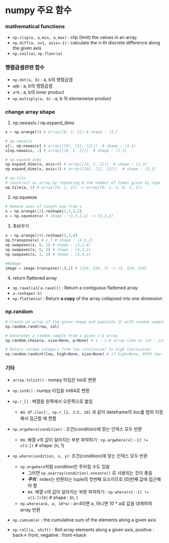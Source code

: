 # numpy 주요 함수
### mathematical functions
- `np.clip(a, a_min, a_max)` : clip (limit) the values in an array.
- `np.diff(a, n=1, axis=-1)` : calculate the n-th discrete difference along the given axis
- `np.ceil(a)`, `np.floor(a)`

### 행렬곱셈관련 함수
- `np.dot(a, b)` : a, b의 행렬곱셈
- `a@b` : a, b의 행렬곱셈
- `a*b` : a, b의 inner product
- `np.multiply(a, b)` : a, b 의 elemenwise product



### change array shape
1. np.newaxis / np.expand_dims
```Python
x = np.arange(3) # array([0, 1, 2]) # shape : (3,)

# np.newaxis
x[:, np.newaxis] # array([[0], [1], [2]])  # shape : (3,1)
x[np.newaxis, :] # array([[0, 1, 2]])  # shape : (1,3)

# np.expand_dims
np.expand_dims(x, axis=0) # array([[0, 1, 2]])  # shape : (1,3)
np.expand_dims(x, axis=1) # array([[0], [1], [2]])  # shape : (3,1)

# np.tile
# construct an array by repeating A the number of times given by reps
np.tile(a, 2) # array([0, 1, 2]) -> array([0, 1, 2, 0, 1, 2])
```

2. np.squeeze
```Python
# Remove axes of length one from x
x = np.arange(12).reshape(1,3,2,2)
x = np.squeeze(x) # shape : (1,3,2,2) -> (3,2,2)
```

3. 축바꾸기
```Python
x = np.arange(24).reshape(2,3,4)
np.transpose(x) # x.T # shape : (4,3,2)
np.swapaxes(x, 0, 1) # shape : (3,2,4)
np.swapaxes(x, 0, 2) # shape : (4,3,2)
np.swapaxes(x, 1, 2) # shape : (2,4,3)

##Image
image = image.transpose(2,0,1) # (224, 224, 3) -> (3, 224, 224)
```

4. return flattened array
- `np.ravel(a)`/ `a.ravel()` : Return a contiguous flattened array
- `a.reshape(-1)`
- `np.flatten(a)` : Return **a copy** of the array collapsed into one dimension


### np.random
```Python
# Create an array of the given shape and populate it with random samples from a uniform distribution over [0, 1).
np.random.rand(row, col)

# Generates a random sample from a given 1-D array
np.random.choie(a, size=None, p=None) # a : 1-D array-like or int - int : np.arange(a)

# Return random integers from low (inclusive) to high (exclusive)
np.random.randint(low, high=None, size=None) # if high=None, 0부터 low-1까지의 숫자중 sampling
``` 

### 기타
- `array.tolist()` : numpy 타입은 list로 변환
- `np.int0()` : numpy 타입을 int64로 변환
- `np.r_[]` : 배열을 왼쪽에서 오른쪽으로 붙임
  - ex. `df.iloc[:, np.r_[2, 3:5, 10]` 과 같이 dataframe의 iloc를 범위 지정해서 접근할 때 편함

- `np.argwhere(condition)` : 조건(condition)에 맞는 인덱스 모두 반환 
  - ex. 배열 v의 값이 달라지는 부분 파악하기 : `np.argwhere(v[:-1] != v[1:])`  # shape: (n, 1)
  
- `np.where(condition, x, y)`: 조건(condition)에 맞는 인덱스 모두 반환
  - `np.argwhere`처럼 condition만 주어질 수도 있음
    - 그러면 `np.asarray(condition).nonzero()` 로 사용되는 것이 좋음
    - ***주의*** : index는 반환되는 tuple의 첫번째 요소이므로 [0]번째 값에 접근해야 함
    - ex. 배열 v의 값이 달라지는 부분 파악하기 : `np.where(v[:-1] != v[1:])[0]` # shape : (n, )
  - `np.where(a<4, a, 10*a)` : a<4이면 a, 아니면 10 * a로 값을 대체하여 array 반환

- `np.cumsum(a)` : the cumulative sum of the elements along a given axis

- `np.roll(a, shift)` : Roll array elements along a given axis, positive : back-> front, negative : front->back

